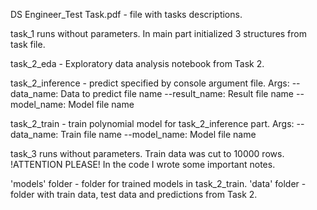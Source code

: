 DS Engineer_Test Task.pdf - file with tasks descriptions.


task_1 runs without parameters. In main part initialized 3 structures from task file.


task_2_eda - Exploratory data analysis notebook from Task 2.

task_2_inference - predict specified by console argument file.
Args:
--data_name: Data to predict file name
--result_name: Result file name
--model_name: Model file name

task_2_train - train polynomial model for task_2_inference part.
Args:
--data_name: Train file name
--model_name: Model file name


task_3 runs without parameters. Train data was cut to 10000 rows. !ATTENTION PLEASE! In the code I wrote some important notes.


'models' folder - folder for trained models in task_2_train.
'data' folder - folder with train data, test data and predictions from Task 2.